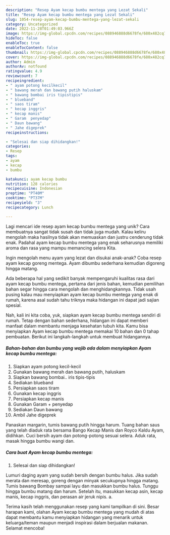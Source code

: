 ```yaml
---
description: "Resep Ayam kecap bumbu mentega yang Lezat Sekali"
title: "Resep Ayam kecap bumbu mentega yang Lezat Sekali"
slug: 1054-resep-ayam-kecap-bumbu-mentega-yang-lezat-sekali
category: Uncategorized
date: 2022-11-28T01:49:03.966Z
image: https://img-global.cpcdn.com/recipes/088946888d6678fe/680x482cq70/ayam-kecap-bumbu-mentega-foto-resep-utama.jpg
hideToc: false
enableToc: true
enableTocContent: false
thumbnail: https://img-global.cpcdn.com/recipes/088946888d6678fe/680x482cq70/ayam-kecap-bumbu-mentega-foto-resep-utama.jpg
cover: https://img-global.cpcdn.com/recipes/088946888d6678fe/680x482cq70/ayam-kecap-bumbu-mentega-foto-resep-utama.jpg
author: Admin
authorAv: notfound
ratingvalue: 4.9
reviewcount: 7
recipeingredient:
- " ayam potong kecilkecil"
- " bawang merah dan bawang putih haluskam"
- " bawang bombai iris tipistipis"
- " blueband"
- " saos tiram"
- " kecap inggris"
- " kecap manis"
- " Garam  penyedap"
- " Daun bawang"
- " Jahe digeprek"
recipeinstructions:

- "Selesai dan siap dihidangkan!"
categories:
- Resep
tags:
- ayam
- kecap
- bumbu

katakunci: ayam kecap bumbu 
nutrition: 128 calories
recipecuisine: Indonesian
preptime: "PT40M"
cooktime: "PT37M"
recipeyield: "3"
recipecategory: Lunch

---
```





Lagi mencari ide resep ayam kecap bumbu mentega yang unik? Cara membuatnya sangat tidak susah dan tidak juga mudah. Kalau keliru mengolah maka hasilnya tidak akan memuaskan dan justru cenderung tidak enak. Padahal ayam kecap bumbu mentega yang enak seharusnya memiliki aroma dan rasa yang mampu memancing selera Kita.





Ingin mengolah menu ayam yang lezat dan disukai anak-anak? Coba resep ayam kecap goreng mentega. Ayam dibumbu sederhana kemudian digoreng hingga matang.

Ada beberapa hal yang sedikit banyak mempengaruhi kualitas rasa dari ayam kecap bumbu mentega, pertama dari jenis bahan, kemudian pemilihan bahan segar hingga cara mengolah dan menghidangkannya. Tidak usah pusing kalau mau menyiapkan ayam kecap bumbu mentega yang enak di rumah, karena asal sudah tahu triknya maka hidangan ini dapat jadi sajian spesial.






Nah, kali ini kita coba, yuk, siapkan ayam kecap bumbu mentega sendiri di rumah. Tetap dengan bahan sederhana, hidangan ini dapat memberi manfaat dalam membantu menjaga kesehatan tubuh kita. Kamu bisa menyiapkan Ayam kecap bumbu mentega memakai 10 bahan dan 0 tahap pembuatan. Berikut ini langkah-langkah untuk membuat hidangannya.

<!--inarticleads1-->

##### Bahan-bahan dan bumbu yang wajib ada dalam menyiapkan Ayam kecap bumbu mentega:

1. Siapkan  ayam potong kecil-kecil
1. Gunakan  bawang merah dan bawang putih, haluskam
1. Siapkan  bawang bombai.. iris tipis-tipis
1. Sediakan  blueband
1. Persiapkan  saos tiram
1. Gunakan  kecap inggris
1. Persiapkan  kecap manis
1. Gunakan  Garam + penyedap
1. Sediakan  Daun bawang
1. Ambil  Jahe digeprek


Panaskan margarin, tumis bawang putih hingga harum. Tuang bahan saus yang telah diaduk rata bersama Bango Kecap Manis dan Royco Kaldu Ayam, didihkan. Cuci bersih ayam dan potong-potong sesuai selera. Aduk rata, masak hingga bumbu wangi dan. 

<!--inarticleads2-->

##### Cara buat Ayam kecap bumbu mentega:


1. Selesai dan siap dihidangkan!

Lumuri daging ayam yang sudah bersih dengan bumbu halus. Jika sudah merata dan meresap, goreng dengan minyak secukupnya hingga matang. Tumis bawang Bombay sampai layu dan masukkan bumbu halus. Tunggu hingga bumbu matang dan harum. Setelah itu, masukkan kecap asin, kecap manis, kecap inggris, dan perasan air jeruk nipis. a. 

Terima kasih telah menggunakan resep yang kami tampilkan di sini. Besar harapan kami, olahan Ayam kecap bumbu mentega yang mudah di atas dapat membantu kamu menyiapkan hidangan yang menarik untuk keluarga/teman maupun menjadi inspirasi dalam berjualan makanan. Selamat mencoba!
